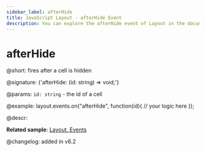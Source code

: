 ```yaml
---
sidebar_label: afterHide
title: JavaScript Layout - afterHide Event 
description: You can explore the afterHide event of Layout in the documentation of the DHTMLX JavaScript UI library. Browse developer guides and API reference, try out code examples and live demos, and download a free 30-day evaluation version of DHTMLX Suite 7.
---
```


# afterHide

@short: fires after a cell is hidden

@signature: {'afterHide: (id: string) => void;'}

@params:
`id: string` - the id of a cell

@example:
layout.events.on("afterHide", function(id){
	// your logic here
});

@descr:

**Related sample**: [Layout. Events](https://snippet.dhtmlx.com/fyxw0map)

@changelog:
added in v6.2
